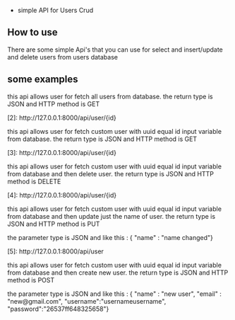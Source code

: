 
* simple API for Users Crud


How to use
------------
There are some simple Api's that you can use for select and insert/update and delete users from users database

some examples
----------------------

[1]: http://127.0.0.1:8000/api/users
<p>this api allows user for fetch all users from database. the return type is JSON and HTTP method is GET</p>
[2]: http://127.0.0.1:8000/api/user/{id}
<p>this api allows user for fetch custom user with uuid equal id input variable from database. the return type is JSON and HTTP method is GET</p>
[3]: http://127.0.0.1:8000/api/user/{id}
<p>this api allows user for fetch custom user with uuid equal id input variable from database and then delete user. the return type is JSON and HTTP method is DELETE</p>
[4]: http://127.0.0.1:8000/api/user/{id}
<p>this api allows user for fetch custom user with uuid equal id input variable from database and then update just the name of user. the return type is JSON and HTTP method is PUT</p>
<p>the parameter type is JSON and like this : { "name" : "name changed"}</p>
[5]: http://127.0.0.1:8000/api/user
<p>this api allows user for fetch custom user with uuid equal id input variable from database and then create new user. the return type is JSON and HTTP method is POST</p>
<p>the parameter type is JSON and like this : { "name" : "new user", "email" : "new@gmail.com", "username":"usernameusername", "password":"26537ff648325658"}</p>
